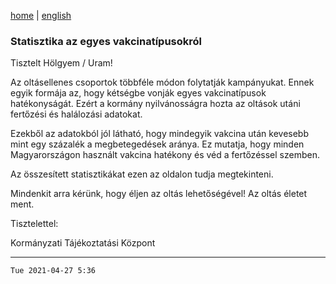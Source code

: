 [home](../README.md)
 | 
[english](../en/2021-04-27.md)

### Statisztika az egyes vakcinatípusokról

Tisztelt Hölgyem / Uram!

Az oltásellenes csoportok többféle módon folytatják kampányukat. Ennek egyik formája az, hogy kétségbe vonják egyes vakcinatípusok hatékonyságát. Ezért a kormány nyilvánosságra hozta az oltások utáni fertőzési és halálozási adatokat.

Ezekből az adatokból jól látható, hogy mindegyik vakcina után kevesebb mint egy százalék a megbetegedések aránya. Ez mutatja, hogy minden Magyarországon használt vakcina hatékony és véd a fertőzéssel szemben.

Az összesített statisztikákat ezen az oldalon tudja megtekinteni.

Mindenkit arra kérünk, hogy éljen az oltás lehetőségével! Az oltás életet ment.

Tisztelettel:

Kormányzati Tájékoztatási Központ

---
`Tue 2021-04-27 5:36`